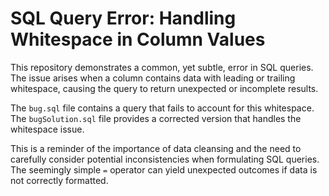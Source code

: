 # SQL Query Error: Handling Whitespace in Column Values

This repository demonstrates a common, yet subtle, error in SQL queries.  The issue arises when a column contains data with leading or trailing whitespace, causing the query to return unexpected or incomplete results.

The `bug.sql` file contains a query that fails to account for this whitespace.  The `bugSolution.sql` file provides a corrected version that handles the whitespace issue.

This is a reminder of the importance of data cleansing and the need to carefully consider potential inconsistencies when formulating SQL queries.  The seemingly simple `=` operator can yield unexpected outcomes if data is not correctly formatted.